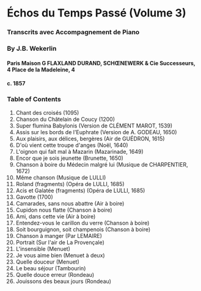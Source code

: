 # Échos du Temps Passé (Volume 3)
### Transcrits avec Accompagnement de Piano
### By J.B. Wekerlin
#### Paris Maison G FLAXLAND DURAND, SCHŒNEWERK & Cie Successeurs, 4 Place de la Madeleine, 4
#### c. 1857

### Table of Contents

1. Chant des croisés (1095)
2. Chanson du Châtelain de Coucy (1200)
3. Super flumina Babylonis (Version de CLÉMENT MAROT, 1539)
4. Assis sur les bords de l'Euphrate (Version de A. GODEAU, 1650)
5. Aux plaisirs, aux délices, bergères (Air de GUÉDRON, 1615)
6. D'où vient cette troupe d'anges (Noël, 1640)
7. L'oignon qui fait mal à Mazarin (Mazarinade, 1649)
8. Encor que je sois jeunette (Brunette, 1650)
9. Chanson à boire du Médecin malgré lui (Musique de CHARPENTIER, 1672)
10. Même chanson (Musique de LULLI)
11. Roland (fragments) (Opéra de LULLI, 1685)
12. Acis et Galatée (fragments) (Opéra de LULLI, 1685)
13. Gavotte (1700)
14. Camarades, sans nous abattre (Air à boire)
15. Cupidon nous flatte (Chanson à boire)
16. Ami, dans cette vie (Air à boire)
17. Entendez-vous le carillon du verre (Chanson à boire)
18. Soit bourguignon, soit champenois (Chanson à boire)
19. Chanson à manger (Par LEMAIRE)
20. Portrait (Sur l'air de La Provençale)
21. L'insensible (Menuet)
22. Je vous aime bien (Menuet à deux)
23. Quelle douceur (Menuet)
24. Le beau séjour (Tambourin)
25. Quelle douce erreur (Rondeau)
26. Jouissons des beaux jours (Rondeau)
